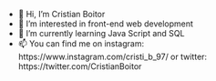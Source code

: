 <ul>
  <li> 👋 Hi, I’m Cristian Boitor</li>
  <li> 👀 I’m interested in front-end web development</li>
  <li> 🌱 I’m currently learning Java Script and SQL</li>
  <li> 📫 You can find me on instagram: https://www.instagram.com/cristi_b_97/ or twitter: https://twitter.com/CristianBoitor</li>
</ul>
